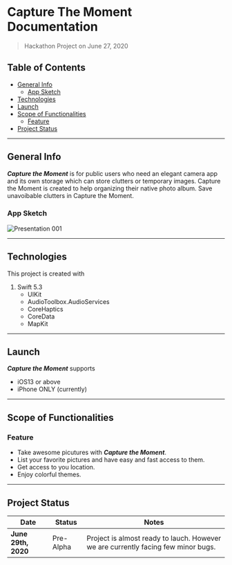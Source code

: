 # Capture The Moment Documentation

> Hackathon Project on June 27, 2020

## Table of Contents

- [General Info](##General-Info)
    - [App Sketch](##App-Sketch)
- [Technologies](##Technologies)
- [Launch](##Launch)
- [Scope of Functionalities](##Scope-of-Functionalities)
    - [Feature](##Feature)
- [Project Status](##Project-Status)

---
## General Info

**_Capture the Moment_** is for public users who need an elegant camera app and its own storage which can store clutters or temporary images. Capture the Moment is created to help organizing their native photo album. Save unavoibable clutters in Capture the Moment.

### App Sketch

![Presentation 001](https://user-images.githubusercontent.com/41736472/85192383-4d34d700-b2fd-11ea-8f24-18b50fa651aa.png)

---

## Technologies

This project is created with

1. Swift 5.3
    - UIKit
    - AudioToolbox.AudioServices
    - CoreHaptics
    - CoreData
    - MapKit

---

## Launch

**_Capture the Moment_** supports

- iOS13 or above
- iPhone ONLY (currently)

---

## Scope of Functionalities

### Feature

- Take awesome picutures with **_Capture the Moment_**.
- List your favorite pictures and have easy and fast access to them.
- Get access to you location.
- Enjoy colorful themes.

---

## Project Status

|  Date               |  Status   |  Notes  |
|  ----               |   ----    |   ---   |
| **June 29th, 2020** | Pre-Alpha | Project is almost ready to lauch. However we are currently facing few minor bugs. |
